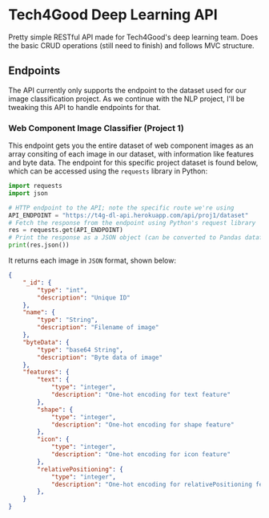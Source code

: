 # Tech4Good Deep Learning API
Pretty simple RESTful API made for Tech4Good's deep learning team. Does the basic CRUD operations (still need to finish) and follows MVC structure.

## Endpoints
The API currently only supports the endpoint to the dataset used for our image classification project. As we continue with the NLP project, I'll be tweaking this API to handle endpoints for that.

### Web Component Image Classifier (Project 1)
This endpoint gets you the entire dataset of web component images as an array consiting of each image in our dataset, with information like features and byte data. The endpoint for this specific project dataset is found below, which can be accessed using the `requests` library in Python:
``` python
import requests
import json

# HTTP endpoint to the API; note the specific route we're using
API_ENDPOINT = "https://t4g-dl-api.herokuapp.com/api/proj1/dataset"
# Fetch the response from the endpoint using Python's request library
res = requests.get(API_ENDPOINT)
# Print the response as a JSON object (can be converted to Pandas dataframe)
print(res.json())
```

It returns each image in `JSON` format, shown below:
``` json
{
    "_id": {
        "type": "int",
        "description": "Unique ID"
    },
    "name": {
        "type": "String",
        "description": "Filename of image"
    },
    "byteData": {
        "type": "base64 String",
        "description": "Byte data of image"
    },
    "features": {
        "text": {
            "type": "integer",
            "description": "One-hot encoding for text feature"
        },
        "shape": {
            "type": "integer",
            "description": "One-hot encoding for shape feature"
        },
        "icon": {
            "type": "integer",
            "description": "One-hot encoding for icon feature"
        },
        "relativePositioning": {
            "type": "integer",
            "description": "One-hot encoding for relativePositioning feature"    
        },
    }
}
```

